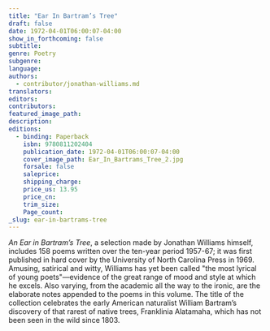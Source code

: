 ```yaml
---
title: "Ear In Bartram’s Tree"
draft: false
date: 1972-04-01T06:00:07-04:00
show_in_forthcoming: false
subtitle:
genre: Poetry
subgenre:
language:
authors:
  - contributor/jonathan-williams.md
translators:
editors:
contributors:
featured_image_path:
description:
editions:
  - binding: Paperback
    isbn: 9780811202404
    publication_date: 1972-04-01T06:00:07-04:00
    cover_image_path: Ear_In_Bartrams_Tree_2.jpg
    forsale: false
    saleprice:
    shipping_charge:
    price_us: 13.95
    price_cn:
    trim_size:
    Page_count:
_slug: ear-in-bartrams-tree
---
```


_An Ear in Bartram’s Tree_, a selection made by Jonathan Williams himself, includes 158 poems written over the ten-year period 1957-67; it was first published in hard cover by the University of North Carolina Press in 1969. Amusing, satirical and witty, Williams has yet been called "the most lyrical of young poets"––evidence of the great range of mood and style at which he excels. Also varying, from the academic all the way to the ironic, are the elaborate notes appended to the poems in this volume. The title of the collection celebrates the early American naturalist William Bartram’s discovery of that rarest of native trees, Franklinia Alatamaha, which has not been seen in the wild since 1803.


